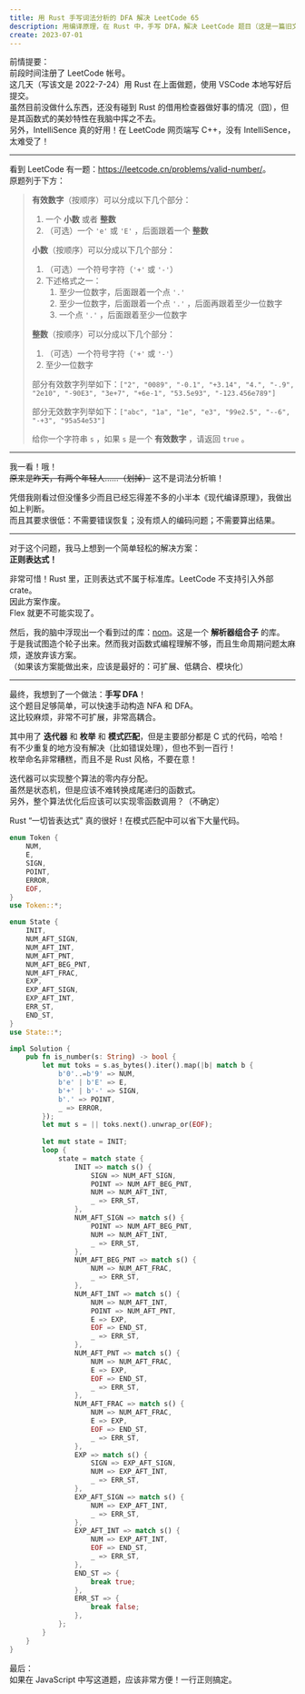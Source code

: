 ```yaml
---
title: 用 Rust 手写词法分析的 DFA 解决 LeetCode 65
description: 用编译原理，在 Rust 中，手写 DFA，解决 LeetCode 题目（这是一篇旧文章，日期是后来的）
create: 2023-07-01
---
```


前情提要：  
前段时间注册了 LeetCode 帐号。  
这几天（写该文是 2022-7-24）用 Rust 在上面做题，使用 VSCode 本地写好后提交。  
虽然目前没做什么东西，还没有碰到 Rust 的借用检查器做好事的情况（囧），但是其函数式的美妙特性在我脑中挥之不去。  
另外，IntelliSence 真的好用！在 LeetCode 网页端写 C++，没有 IntelliSence，太难受了！

----

看到 LeetCode 有一题：<https://leetcode.cn/problems/valid-number/>。  
原题列于下方：

> **有效数字**（按顺序）可以分成以下几个部分：
> 
> 1.  一个 **小数** 或者 **整数**
> 2.  （可选）一个 `'e'` 或 `'E'` ，后面跟着一个 **整数**
> 
> **小数**（按顺序）可以分成以下几个部分：
> 
> 1. （可选）一个符号字符（`'+'` 或 `'-'`）
> 2. 下述格式之一：
>     1. 至少一位数字，后面跟着一个点 `'.'`
>     2. 至少一位数字，后面跟着一个点 `'.'` ，后面再跟着至少一位数字
>     3. 一个点 `'.'` ，后面跟着至少一位数字
> 
> **整数**（按顺序）可以分成以下几个部分：
> 
> 1. （可选）一个符号字符（`'+'` 或 `'-'`）
> 2. 至少一位数字
> 
> 部分有效数字列举如下：`["2", "0089", "-0.1", "+3.14", "4.", "-.9", "2e10", "-90E3", "3e+7", "+6e-1", "53.5e93", "-123.456e789"]`
> 
> 部分无效数字列举如下：`["abc", "1a", "1e", "e3", "99e2.5", "--6", "-+3", "95a54e53"]`
> 
> 给你一个字符串 `s` ，如果 `s` 是一个 **有效数字** ，请返回 `true` 。

----

我一看！哦！  
~~原来是昨天，有两个年轻人……（划掉）~~ 这不是词法分析嘛！

凭借我刚看过但没懂多少而且已经忘得差不多的小半本《现代编译原理》，我做出如上判断。  
而且其要求很低：不需要错误恢复；没有烦人的编码问题；不需要算出结果。

----

对于这个问题，我马上想到一个简单轻松的解决方案：  
**正则表达式！**

非常可惜！Rust 里，正则表达式不属于标准库。LeetCode 不支持引入外部 crate。  
因此方案作废。  
Flex 就更不可能实现了。

然后，我的脑中浮现出一个看到过的库：[nom](https://github.com/Geal/nom)。这是一个 **解析器组合子** 的库。  
于是我试图造个轮子出来。然而我对函数式编程理解不够，而且生命周期问题太麻烦，遂放弃该方案。  
（如果该方案能做出来，应该是最好的：可扩展、低耦合、模块化）

----

最终，我想到了一个做法：**手写 DFA**！  
这个题目足够简单，可以快速手动构造 NFA 和 DFA。  
这比较麻烦，非常不可扩展，非常高耦合。

其中用了 **迭代器** 和 **枚举** 和 **模式匹配**，但是主要部分都是 C 式的代码，哈哈！  
有不少重复的地方没有解决（比如错误处理），但也不到一百行！  
枚举命名非常糟糕，而且不是 Rust 风格，不要在意！

迭代器可以实现整个算法的零内存分配。  
虽然是状态机，但是应该不难转换成尾递归的函数式。  
另外，整个算法优化后应该可以实现零函数调用？（不确定）

Rust “一切皆表达式” 真的很好！在模式匹配中可以省下大量代码。


```rust
enum Token {
    NUM,
    E,
    SIGN,
    POINT,
    ERROR,
    EOF,
}
use Token::*;

enum State {
    INIT,
    NUM_AFT_SIGN,
    NUM_AFT_INT,
    NUM_AFT_PNT,
    NUM_AFT_BEG_PNT,
    NUM_AFT_FRAC,
    EXP,
    EXP_AFT_SIGN,
    EXP_AFT_INT,
    ERR_ST,
    END_ST,
}
use State::*;

impl Solution {
    pub fn is_number(s: String) -> bool {
        let mut toks = s.as_bytes().iter().map(|b| match b {
            b'0'..=b'9' => NUM,
            b'e' | b'E' => E,
            b'+' | b'-' => SIGN,
            b'.' => POINT,
            _ => ERROR,
        });
        let mut s = || toks.next().unwrap_or(EOF);
        
        let mut state = INIT;
        loop {
            state = match state {
                INIT => match s() {
                    SIGN => NUM_AFT_SIGN,
                    POINT => NUM_AFT_BEG_PNT,
                    NUM => NUM_AFT_INT,
                    _ => ERR_ST,
                },
                NUM_AFT_SIGN => match s() {
                    POINT => NUM_AFT_BEG_PNT,
                    NUM => NUM_AFT_INT,
                    _ => ERR_ST,
                },
                NUM_AFT_BEG_PNT => match s() {
                    NUM => NUM_AFT_FRAC,
                    _ => ERR_ST,
                },
                NUM_AFT_INT => match s() {
                    NUM => NUM_AFT_INT,
                    POINT => NUM_AFT_PNT,
                    E => EXP,
                    EOF => END_ST,
                    _ => ERR_ST,
                },
                NUM_AFT_PNT => match s() {
                    NUM => NUM_AFT_FRAC,
                    E => EXP,
                    EOF => END_ST,
                    _ => ERR_ST,
                },
                NUM_AFT_FRAC => match s() {
                    NUM => NUM_AFT_FRAC,
                    E => EXP,
                    EOF => END_ST,
                    _ => ERR_ST,
                },
                EXP => match s() {
                    SIGN => EXP_AFT_SIGN,
                    NUM => EXP_AFT_INT,
                    _ => ERR_ST,
                },
                EXP_AFT_SIGN => match s() {
                    NUM => EXP_AFT_INT,
                    _ => ERR_ST,
                },
                EXP_AFT_INT => match s() {
                    NUM => EXP_AFT_INT,
                    EOF => END_ST,
                    _ => ERR_ST,
                },
                END_ST => {
                    break true;
                },
                ERR_ST => {
                    break false;
                },
            };
        }
    }
}
```


最后：  
如果在 JavaScript 中写这道题，应该非常方便！一行正则搞定。
